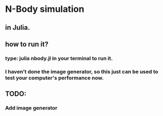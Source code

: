 # N-Body simulation
## in Julia.
## how to run it?
### type: julia nbody.jl in your terminal to run it.
### I haven't done the image generator, so this just can be used to test your computer's performance now.
## TODO:
### Add image generator